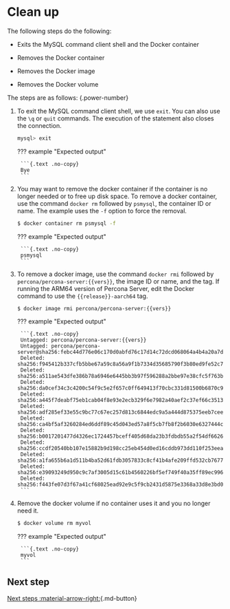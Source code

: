 # Clean up

The following steps do the following:

* Exits the MySQL command client shell and the Docker container

* Removes the Docker container 

* Removes the Docker image

* Removes the Docker volume

The steps are as follows:
{.power-number}

1. To exit the MySQL command client shell, we use `exit`. You can also use the `\q` or `quit` commands. The execution of the statement also closes the connection.


    ```{.bash data-prompt="mysql>"}
    mysql> exit
    ```

    ??? example "Expected output"

        ```{.text .no-copy}
        Bye
        ```

2. You may want to remove the docker container if the container is no longer needed or to free up disk space. To remove a docker container, use the command `docker rm` followed by `psmysql`, the container ID or name. The example uses the `-f` option to force the removal. 


    ```{.bash data-prompt="$"}
    $ docker container rm psmysql -f
    ```

    ??? example "Expected output"

        ```{.text .no-copy}
        psmysql
        ```

3. To remove a docker image, use the command `docker rmi` followed by `percona/percona-server:{{vers}}`, the image ID or name, and the tag. If running the ARM64 version of Percona Server, edit the Docker command to use the `{{release}}-aarch64` tag.


    ```
    $ docker image rmi percona/percona-server:{{vers}}
    ```

    ??? example "Expected output"

        ```{.text .no-copy}
        Untagged: percona/percona-server:{{vers}}
        Untagged: percona/percona-server@sha256:febc44d776e06c170d0abfd76c17d14c72dcd068064a4b4a20a7d7f58b4e6d5c
        Deleted: sha256:f945412b337cfb5bbe67a59c8a56a9f1b7334d35685790f3b80ed9fe52c7d4ff
        Deleted: sha256:a511ae543dfe386b78a6946e6445bb3b97f596288a2bbe97e38cfc5f763bb6ed
        Deleted: sha256:da0cef34c3c4200c54f9c5e2f657c0ff649413f70cbc331d81500b6870c94208
        Deleted: sha256:a445f7deabf75eb1cab04f8e93e2ecb329f6e7982a40aef2c37ef66c35132f4a
        Deleted: sha256:adf285ef33e55c9bc77c67ec257d813c6844edc9a5a444d875375eeb7ceed751
        Deleted: sha256:ca4bf5af3260284ed6ddf89c45d043ed57a8f5cb7fb8f2b6030e6327444ccb89
        Deleted: sha256:b0017201477d4326ec1724457bceff405d68da23b3fdbdb55a2f54df6626acca
        Deleted: sha256:ccdf20540bb107e15882b9d198cc25eb454d0ed16cddb973dd110f253eea4d87
        Deleted: sha256:a1fa655b6a1d511b4ba52d61fdb3057833c8cf41b4afe209ffd532cb767756ca
        Deleted: sha256:e39093249d950c9c7af3005d15c61b4560226bf5ef749f40a35ff89ec996e795
        Deleted: sha256:f443fe07d3f67a41cf68025ead92e9c5f9cb2431d5875e3368a33d8e3bd04eca
        ```

3. Remove the docker volume if no container uses it and you no longer need it.

  
    ```{.bash data-prompt="$"}
    $ docker volume rm myvol
    ```

    ??? example "Expected output"

        ```{.text .no-copy}
        myvol
        ```

## Next step

[Next steps :material-arrow-right:](quickstart-next-steps.md){.md-button}
